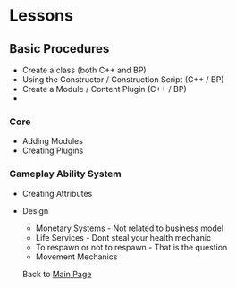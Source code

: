 # Lessons

## Basic Procedures
  * Create a class (both C++ and BP)
  * Using the Constructor / Construction Script (C++ / BP)
  * Create a Module / Content Plugin (C++ / BP)
  * 
### Core
* Adding Modules
* Creating Plugins

### Gameplay Ability System
* Creating Attributes

* Design
  * Monetary Systems - Not related to business model
  * Life Services - Dont steal your health mechanic
  * To respawn or not to respawn - That is the question
  * Movement Mechanics

  Back to [Main Page](../README.md)